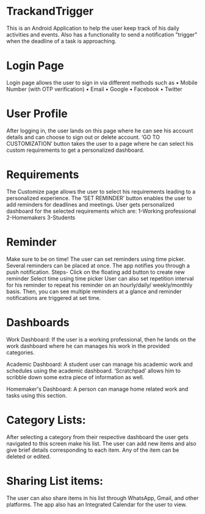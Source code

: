 # TrackandTrigger
This is an Android Application to help the user keep track of his daily activities and events. Also has a functionality to send a notification "trigger" when the deadline of a task is approaching.
# Login Page
Login page allows the user to sign in via different methods such as • Mobile Number (with OTP verification) • Email • Google • Facebook • Twitter
# User Profile
After logging in, the user lands on this page where he can see his account details and can choose to sign out or delete account. ‘GO TO CUSTOMIZATION’ button takes the user to a page where he can select his custom requirements to get a personalized dashboard.
# Requirements
The Customize page allows the user to select his requirements leading to a personalized experience. The ‘SET REMINDER’ button enables the user to add reminders for deadlines and meetings.
User gets personalized dashboard for the selected requirements which are:
1-Working professional
2-Homemakers
3-Students
# Reminder
Make sure to be on time! The user can set reminders using time picker. Several reminders can be placed at once. The app notifies you through a push notification. Steps-
Click on the floating add button to create new reminder
Select time using time picker
User can also set repetition interval for his reminder to repeat his reminder on an hourly/daily/ weekly/monthly basis. Then, you can see multiple reminders at a glance and reminder notifications are triggered at set time.
# Dashboards
Work Dashboard:
If the user is a working professional, then he lands on the work dashboard where he can manages his work in the provided categories.

Academic Dashboard:
A student user can manage his academic work and schedules using the academic dashboard. ‘Scratchpad’ allows him to scribble down some extra piece of information as well.

Homemaker's Dashboard:
A person can manage home related work and tasks using this section.

# Category Lists:

After selecting a category from their respective dashboard the user gets navigated to this screen make his list. The user can add new items and also give brief details corresponding to each item. Any of the item can be deleted or edited.
# Sharing List items:

The user can also share items in his list through WhatsApp, Gmail, and other platforms.
The app also has an Integrated Calendar for the user to view.
